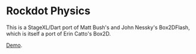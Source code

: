 Rockdot Physics
===============

This is a StageXL/Dart port of Matt Bush's and John Nessky's Box2DFlash, which is itself a port of Erin Catto's Box2D.

[Demo](http://rockdot.sounddesignz.com/box2d/).
